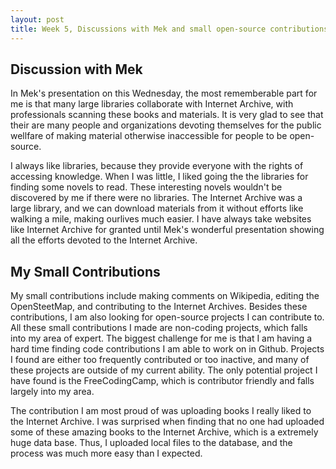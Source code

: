 ```yaml
---
layout: post
title: Week 5, Discussions with Mek and small open-source contributions
---
```


## Discussion with Mek

In Mek's presentation on this Wednesday, the most rememberable part for me is that many large libraries collaborate with Internet Archive, with professionals scanning these books and materials. It is very glad to see that their are many people and organizations devoting themselves for the public wellfare of making material otherwise inaccessible for people to be open-source. <!--more-->

I always like libraries, because they provide everyone with the rights of accessing knowledge. When I was little, I liked going the the libraries for finding some novels to read. These interesting novels wouldn't be discovered by me if there were no libraries. The Internet Archive was a large library, and we can download materials from it without efforts like walking a mile, making ourlives much easier. I have always take websites like Internet Archive for granted until Mek's wonderful presentation showing all the efforts devoted to the Internet Archive.

## My Small Contributions

My small contributions include making comments on Wikipedia, editing the OpenSteetMap, and contributing to the Internet Archives. Besides these contributions, I am also looking for open-source projects I can contribute to. All these small contributions I made are non-coding projects, which falls into my area of expert. The biggest challenge for me is that I am having a hard time finding code contributions I am able to work on in Github. Projects I found are either too frequently contributed or too inactive, and many of these projects are outside of my current ability. The only potential project I have found is the FreeCodingCamp, which is contributor friendly and falls largely into my area.

The contribution I am most proud of was uploading books I really liked to the Internet Archive. I was surprised when finding that no one had uploaded some of these amazing books to the Internet Archive, which is a extremely huge data base. Thus, I uploaded local files to the database, and the process was much more easy than I expected.